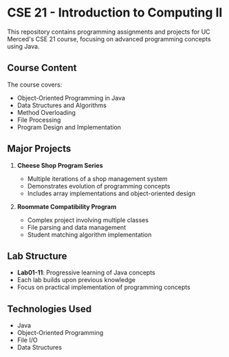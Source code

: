 # CSE 21 - Introduction to Computing II

This repository contains programming assignments and projects for UC Merced's CSE 21 course, focusing on advanced programming concepts using Java.

## Course Content

The course covers:
- Object-Oriented Programming in Java
- Data Structures and Algorithms
- Method Overloading
- File Processing
- Program Design and Implementation

## Major Projects

1. **Cheese Shop Program Series**
   - Multiple iterations of a shop management system
   - Demonstrates evolution of programming concepts
   - Includes array implementations and object-oriented design

2. **Roommate Compatibility Program**
   - Complex project involving multiple classes
   - File parsing and data management
   - Student matching algorithm implementation

## Lab Structure
- **Lab01-11**: Progressive learning of Java concepts
- Each lab builds upon previous knowledge
- Focus on practical implementation of programming concepts

## Technologies Used
- Java
- Object-Oriented Programming
- File I/O
- Data Structures
